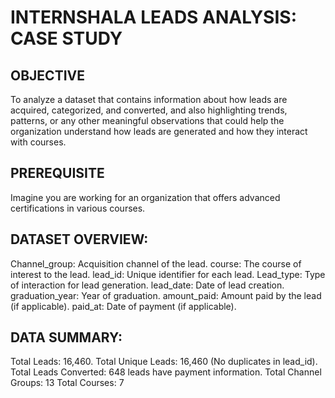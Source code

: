 # INTERNSHALA LEADS ANALYSIS: CASE STUDY


## OBJECTIVE

To analyze a dataset that contains information about how leads are acquired, categorized, and converted, and also
highlighting trends, patterns, or any other meaningful observations that could help the organization understand
how leads are generated and how they interact with courses.

## PREREQUISITE

Imagine you are working for an organization that offers advanced certifications in various courses.

## DATASET OVERVIEW:
  Channel_group: Acquisition channel of the lead.
  course: The course of interest to the lead.
  lead_id: Unique identifier for each lead.
  Lead_type: Type of interaction for lead generation.
  lead_date: Date of lead creation.
  graduation_year: Year of graduation.
  amount_paid: Amount paid by the lead (if applicable).
  paid_at: Date of payment (if applicable).

## DATA SUMMARY:
  Total Leads: 16,460.
  Total Unique Leads: 16,460 (No duplicates in lead_id).
  Total Leads Converted: 648 leads have payment information.
  Total Channel Groups: 13
  Total Courses: 7
